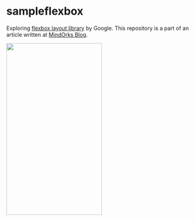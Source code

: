 # sampleflexbox

Exploring [flexbox layout library](https://github.com/google/flexbox-layout) by Google. This repository is a part of an article written at [MindOrks Blog](https://blog.mindorks.com/play-with-flexbox-layout-for-android). 

<img src="https://s3.ap-south-1.amazonaws.com/mindorks-server-uploads/flexbox_layout_sample_app_gif.gif" width="250" height="450"/>
